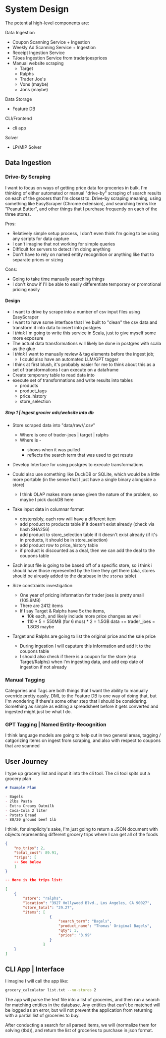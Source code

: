 # System Design

The potential high-level components are:

Data Ingestion
  - Coupon Scanning Service + Ingestion
  - Weekly Ad Scanning Service + Ingestion
  - Receipt Ingestion Service
  - TJoes Ingestion Service from traderjoesprices
  - Manual website scraping
    - Target
    - Ralphs
    - Trader Joe's
    - Vons (maybe)
    - Jons (maybe)

Data Storage
  - Feature DB

CLI/Frontend
  - cli app

Solver
  - LP/MIP Solver

## Data Ingestion

### Drive-By Scraping

I want to focus on ways of getting price data for groceries in bulk. I'm thinking of either automated or manual "drive-by" scraping of search results on each of the grocers that I'm closest to. Drive-by scraping meaning, using something like EasyScraper (Chrome extension), and searching terms like "Peanut Butter", and other things that I purchase frequently on each of the three stores.

Pros:
  - Relatively simple setup process, I don't even think I'm going to be using any scripts for data capture
  - I can't imagine that not working for simple queries
  - Difficult for servers to detect I'm doing anything
  - Don't have to rely on named entity recognition or anything like that to separate prices or sizing

Cons:
  - Going to take time manually searching things
  - I don't know if I'll be able to easily differentiate temporary or promotional pricing easily

#### Design

- I want to drive by scrape into a number of csv input files using EasyScraper
- I want to have some interface that I've built to "clean" the csv data and transform it into data to insert into postgres
- I *think* I'm going to write this service in Scala, just to give myself some more exposure
- The actual data transformations will likely be done in postgres with scala as the glue
- I *think* I want to manually review & tag elements before the ingest job;
  - I could also have an automated LLM/GPT tagger
- I think at first blush, it's probably easier for me to think about this as a set of transformations I can execute on a dataframe
- Create temporary table to read data into
- execute set of transformations and write results into tables
  - products
  - product_tags
  - price_history
  - store_selection

##### Step 1 | Ingest grocier ads/website into db

- Store scraped data into "data/raw/<store>/<filename>.csv"
  - Where <store> is one of trader-joes | target | ralphs
  - Where <filename> is <search-term>-<datetime>
    - shows when it was pulled <datetime> 
    - reflects the search term that was used to get resuts <search-term>

- Develop Interface for using postgres to execute transformations
- Could also use something like DuckDB or SQLite, which would be a little more portable (in the sense that I just have a single binary alongside a store)
  - I think OLAP makes more sense given the nature of the problem, so maybe I pick duckDB here

- Take input data in columnar format
  - obstensibly, each row will have a different item
  - add product to products table if it doesn't exist already (check via hash SHA256)
  - add product to store_selection table if it doesn't exist already (if it's in products, it should be in store_selection)  
  - add product row to price_history table
  - if product is discounted as a deal, then we can add the deal to the coupons table

- Each input file is going to be based off of a specific store, so i think i should have those represented by the time they get there (aka, stores should be already added to the database in the `stores` table)

- Size constraints investigation
  - One year of pricing information for trader joes is pretty small (105.6MB)
  - There are 2412 items
  - If I say Target & Ralphs have 5x the items, 
    - 10k each, and likely include more price changes as well
    - 110 * 5 = 550MB (for 6 mos) * 2 = 1.5GB data += trader_joes = 1.8GB maybe

- Target and Ralphs are going to list the original price and the sale price
  - During ingestion I will caputure this information and add it to the coupons table
  - I should also check if there is a coupon for the store (esp Target/Ralphs) when I'm ingesting data, and add exp date of ingestion if not already

### Manual Tagging

Categories and Tags are both things that I want the ability to manually override pretty easily. DML to the Feature DB is one way of doing that, but I'm wondering if there's some other step that I should be considering. Something as simple as editing a spreadsheet before it gets converted and ingested might just be what I do. 

### GPT Tagging | Named Entity-Recognition

I think language models are going to help out in two general areas, tagging / catgorizing items on ingest from scraping, and also with respect to coupons that are scanned  

## User Journey

I type up grocery list and input it into the cli tool. The cli tool spits out a grocery plan

```md
# Example Plan

- Bagels
- 2lbs Pasta
- Extra Creamy Oatmilk
- Coca-Cola 2 liter
- Potato Bread
- 80/20 ground beef 1lb

```

I think, for simplicity's sake, I'm just going to return a JSON document with objects representing different grocery trips where I can get all of the foods

```json
{   
    "no_trips": 2,
    "total_cost": 89.91, 
    "trips": [
    -- See below
    ]
}

-- Here is the trips list:

[
    {
        "store": "ralphs",
        "location": "3927 Hollywood Blvd., Los Angeles, CA 90027",
        "store_total": "29.27",
        "items": [
                    {
                        "search_term": "Bagels",
                        "product_name": "Thomas' Original Bagels",
                        "qty": 1,
                        "price": "3.99"
                    }
                 ]
    }
]
```

## CLI App | Interface

I imagine I will call the app like:

```bash
grocery_calculator list.txt --no-stores 2
```

The app will parse the text file into a list of groceries, and then run a search for matching entities in the database. Any entities that can't be matched will be logged as an error, but will not prevent the application from returning with a partial list of groceries to buy.

After conducting a search for all parsed items, we will (normalize them for solving (tbd)), and return the list of groceries to purchase in json format.

